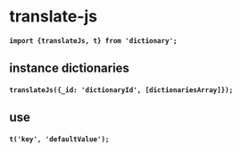 # translate-js

#### `import {translateJs, t} from 'dictionary';`

## instance dictionaries 
#### `translateJs({_id: 'dictionaryId', [dictionariesArray]});`

## use 
#### `t('key', 'defaultValue');`
